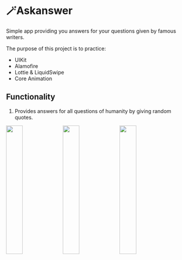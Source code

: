 # 🪄Askanswer
Simple app providing you answers for your questions given by famous writers.

The purpose of this project is to practice:

- UIKit
- Alamofire
- Lottie & LiquidSwipe
- Core Animation

## Functionality
1. Provides answers for all questions of humanity by giving random quotes.


<img src="https://user-images.githubusercontent.com/49292756/160152754-4428e3cf-f624-4bd7-8f0c-619deac4ba11.png" width=30% height=30%> <img src="https://user-images.githubusercontent.com/49292756/160152741-d01f3381-e960-43b7-99ea-e0e4991f48f4.png" width=30% height=30%> <img src="https://user-images.githubusercontent.com/49292756/160152776-84520516-461c-41e4-9b09-fc30c4907fa0.png" width=30% height=30%>
